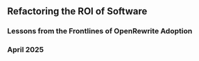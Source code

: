 ## Refactoring the ROI of Software
### Lessons from the Frontlines of OpenRewrite Adoption
### April 2025
